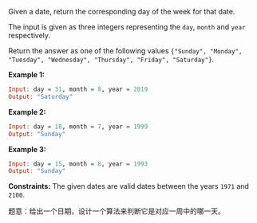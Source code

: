 Given a date, return the corresponding day of the week for that date.

The input is given as three integers representing the `day`, `month` and `year` respectively.

Return the answer as one of the following values `{"Sunday", "Monday", "Tuesday", "Wednesday", "Thursday", "Friday", "Saturday"}`.

 

**Example 1:**

```haskell
Input: day = 31, month = 8, year = 2019
Output: "Saturday"
```

**Example 2:**

```haskell
Input: day = 18, month = 7, year = 1999
Output: "Sunday"
```

**Example 3:**

```haskell
Input: day = 15, month = 8, year = 1993
Output: "Sunday"
```

 

**Constraints:** The given dates are valid dates between the years `1971` and `2100`.




题意：给出一个日期，设计一个算法来判断它是对应一周中的哪一天。

